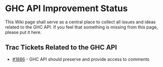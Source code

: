 # GHC API Improvement Status



This Wiki page shall serve as a central place to collect all issues and ideas related to the GHC API.  If you feel that something is missing from this page, please put it here.


## Trac Tickets Related to the GHC API


- [\#1886](https://gitlab.staging.haskell.org/ghc/ghc/issues/1886) - GHC API should preserve and provide access to comments

